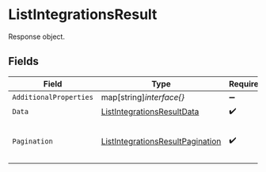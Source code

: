 # ListIntegrationsResult

Response object.


## Fields

| Field                                                                                       | Type                                                                                        | Required                                                                                    | Description                                                                                 |
| ------------------------------------------------------------------------------------------- | ------------------------------------------------------------------------------------------- | ------------------------------------------------------------------------------------------- | ------------------------------------------------------------------------------------------- |
| `AdditionalProperties`                                                                      | map[string]*interface{}*                                                                    | :heavy_minus_sign:                                                                          | N/A                                                                                         |
| `Data`                                                                                      | [ListIntegrationsResultData](../../models/shared/listintegrationsresultdata.md)             | :heavy_check_mark:                                                                          | Result data.                                                                                |
| `Pagination`                                                                                | [ListIntegrationsResultPagination](../../models/shared/listintegrationsresultpagination.md) | :heavy_check_mark:                                                                          | Data about the endpoint pagination.                                                         |